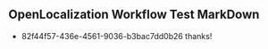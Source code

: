## OpenLocalization Workflow Test MarkDown
* 82f44f57-436e-4561-9036-b3bac7dd0b26 thanks!

<!--HONumber=Aug16_HO4-->


